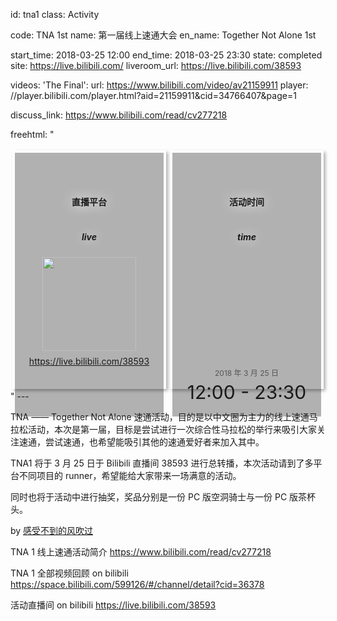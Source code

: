 id: tna1
class: Activity

code: TNA 1st
name: 第一届线上速通大会
en_name: Together Not Alone 1st
<!-- cover_url: http://img4ye.oss-cn-hangzhou.aliyuncs.com/tna/activities/tna1w.png -->

start_time: 2018-03-25 12:00
end_time: 2018-03-25 23:30
state: completed
site: https://live.bilibili.com/
liveroom_url: https://live.bilibili.com/38593

videos: 
  'The Final': 
    url: https://www.bilibili.com/video/av21159911
    player: //player.bilibili.com/player.html?aid=21159911&cid=34766407&page=1

discuss_link: https://www.bilibili.com/read/cv277218

freehtml: "
  <style>
    .iiiii {
      display: flex;
    }

    .iiiii .live, .iiiii .time {
      flex: 1;
      margin: 3px;
      border: solid 1px rgba(255, 255, 255, 0.4);
      padding: 3px;
      box-shadow: 3px 3px 5px rgba(0, 0, 0, 0.3);
      min-height: 200px;
    }

    .ccc {
      height: 100%;
      background-color: rgba(0, 0, 0, 0.3);
      display: flex;
      flex-direction: column;
      /*justify-content: center;*/
      align-items: center;
      padding-top: 1.5rem;
      padding-bottom: 1.5rem;
    }
    .ccc i {
      font-size: 30px;
      margin-bottom: 1.5rem;
      text-shadow: 0 0 20px white;
    }
    .ccc h4 {
      text-shadow: 0 0 20px white;
    }
    .ccc h5 {
      text-shadow: 0 0 20px white;
      margin-bottom: 1.5rem;
    }

    .live-site-img {
      margin-bottom: 0.5rem;
    }
    .live-site-img img {
      width: 150px;
    }
    .live-site {
      margin-bottom: 8px;
    }

    .ccc .ti {
      flex: 1;
      display: flex;
      flex-direction: column;
      justify-content: flex-end;
      align-items: center;
    }
    .time .date {
      font-size: 12px;
      opacity: 0.6;
      margin-bottom: 0.5rem;
    }
    .time .ttime {
      font-size: 30px;
      line-height: 30px;
    }
  </style>
  <div class='iiiii'>
    <div class='live'>
      <div class='ccc'>
        <i class='fa fa-video-camera'></i>
        <h4>直播平台</h4>
        <h5 class='tfont'>live</h5>
        <div class='live-site-img'>
          <img src='http://img4ye.oss-cn-hangzhou.aliyuncs.com/tna/activities/bilibili-d7ecff.png' />
        </div>
        <div class='live-site'>
          <a class='link' href='https://live.bilibili.com/38593' target='_blank'>https://live.bilibili.com/38593</a>
        </div>
      </div>
    </div>
    <div class='time'>
      <div class='ccc'>
        <i class='fa fa-clock-o'></i>
        <h4>活动时间</h4>
        <h5 class='tfont'>time</h5>
        <div class='ti'>
          <div class='date titlefont'>2018 年 3 月 25 日</div>
          <div class='ttime titlefont'>12:00 - 23:30</div>
        </div>
      </div>
    </div>
  </div>
"
---

TNA —— Together Not Alone 速通活动，目的是以中文圈为主力的线上速通马拉松活动，本次是第一届，目标是尝试进行一次综合性马拉松的举行来吸引大家关注速通，尝试速通，也希望能吸引其他的速通爱好者来加入其中。

TNA1 将于 3 月 25 日于 Bilibili 直播间 38593 进行总转播，本次活动请到了多平台不同项目的 runner，希望能给大家带来一场满意的活动。

同时也将于活动中进行抽奖，奖品分别是一份 PC 版空洞骑士与一份 PC 版茶杯头。

by [感受不到的风吹过](https://space.bilibili.com/599126/#/)
<br />

TNA 1 线上速通活动简介
https://www.bilibili.com/read/cv277218

TNA 1 全部视频回顾 on bilibili
https://space.bilibili.com/599126/#/channel/detail?cid=36378

活动直播间 on bilibili
https://live.bilibili.com/38593